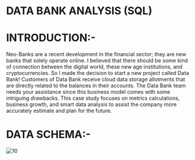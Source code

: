   # DATA BANK ANALYSIS (SQL)




# INTRODUCTION:-

Neo-Banks are a recent development in the financial sector; they are new banks that solely operate online.
I believed that there should be some kind of connection between the digital world, these new age institutions, and cryptocurrencies.
So I made the decision to start a new project called Data Bank! 
Customers of Data Bank receive cloud data storage allotments that are directly related to the balances in their accounts. The Data Bank team needs your assistance since this business model comes with some intriguing drawbacks.
This case study focuses on metrics calculations, business growth, and smart data analysis to assist the company more accurately estimate and plan for the future.


# DATA SCHEMA:-
![10](https://github.com/Hgorle68/Data-Bank-Analysis-SQL-/assets/153175788/b15ce647-4677-48ab-8d67-e154b5326625)
